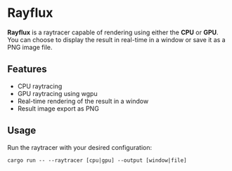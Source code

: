 # Rayflux

**Rayflux** is a raytracer capable of rendering using either the **CPU** or **GPU**.
You can choose to display the result in real-time in a window or save it as a PNG image file.

## Features

- CPU raytracing
- GPU raytracing using wgpu
- Real-time rendering of the result in a window
- Result image export as PNG

## Usage

Run the raytracer with your desired configuration:
```
cargo run -- --raytracer [cpu|gpu] --output [window|file]
```
